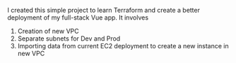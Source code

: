 I created this simple project to learn Terraform and create a better deployment of my full-stack Vue app.
It involves
1. Creation of new VPC
2. Separate subnets for Dev and Prod
3. Importing data from current EC2 deployment to create a new instance in new VPC

